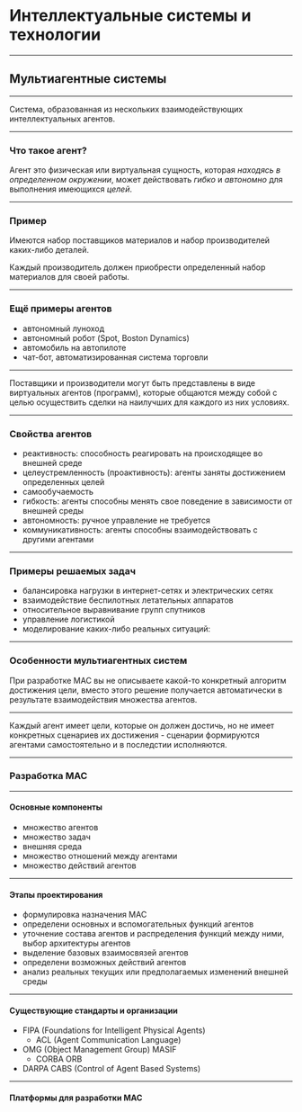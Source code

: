 <style type="text/css">
.reveal h1 {
  font-size: 2em;
}
</style>

# Интеллектуальные системы и технологии

---

## Мультиагентные системы

---

Система, образованная из нескольких взаимодействующих интеллектуальных агентов.

----

### Что такое агент?

Агент это физическая или виртуальная сущность, которая _находясь в определенном окружении_, может действовать _гибко_ и _автономно_ для выполнения имеющихся _целей_.

----

### Пример

Имеются набор поставщиков материалов и набор производителей каких-либо деталей.

Каждый производитель должен приобрести определенный набор материалов для своей работы.

----

### Ещё примеры агентов

- автономный луноход
- автономный робот (Spot, Boston Dynamics)
- автомобиль на автопилоте
- чат-бот, автоматизированная система торговли

----

Поставщики и производители могут быть представлены в виде виртуальных агентов (программ), которые общаются между собой с целью осуществить сделки на наилучших для каждого из них условиях.

----

### Свойства агентов

- реактивность: способность реагировать на происходящее во внешней среде
- целеустремленность (проактивность): агенты заняты достижением определенных целей
- самообучаемость
- гибкость: агенты способны менять свое поведение в зависимости от внешней среды
- автономность: ручное управление не требуется
- коммуникативность: агенты способны взаимодействовать с другими агентами

----

### Примеры решаемых задач

- балансировка нагрузки в интернет-сетях и электрических сетях
- взаимодействие беспилотных летательных аппаратов
- относительное выравнивание групп спутников
- управление логистикой
- моделирование каких-либо реальных ситуаций:

---

### Особенности мультиагентных систем

При разработке МАС вы не описываете какой-то конкретный алгоритм достижения цели, вместо этого решение получается автоматически в результате взаимодействия множества агентов.

----

Каждый агент имеет цели, которые он должен достичь, но не имеет конкретных сценариев их достижения - сценарии формируются агентами самостоятельно и в последстии исполняются.

---

### Разработка МАС

----

#### Основные компоненты

- множество агентов
- множество задач
- внешняя среда
- множество отношений между агентами
- множество действий агентов

----

#### Этапы проектирования

- формулировка назначения МАС
- определени основных и вспомогательных функций агентов
- уточнение состава агентов и распределения функций между ними, выбор архитектуры агентов
- выделение базовых взаимосвязей агентов
- определени возможных действий агентов
- анализ реальных текущих или предполагаемых изменений внешней среды

----

#### Существующие стандарты и организации

- FIPA (Foundations for Intelligent Physical Agents)
  - ACL (Agent Communication Language)
- OMG (Object Management Group) MASIF
  - CORBA ORB
- DARPA CABS (Control of Agent Based Systems)

----

#### Платформы для разработки МАС